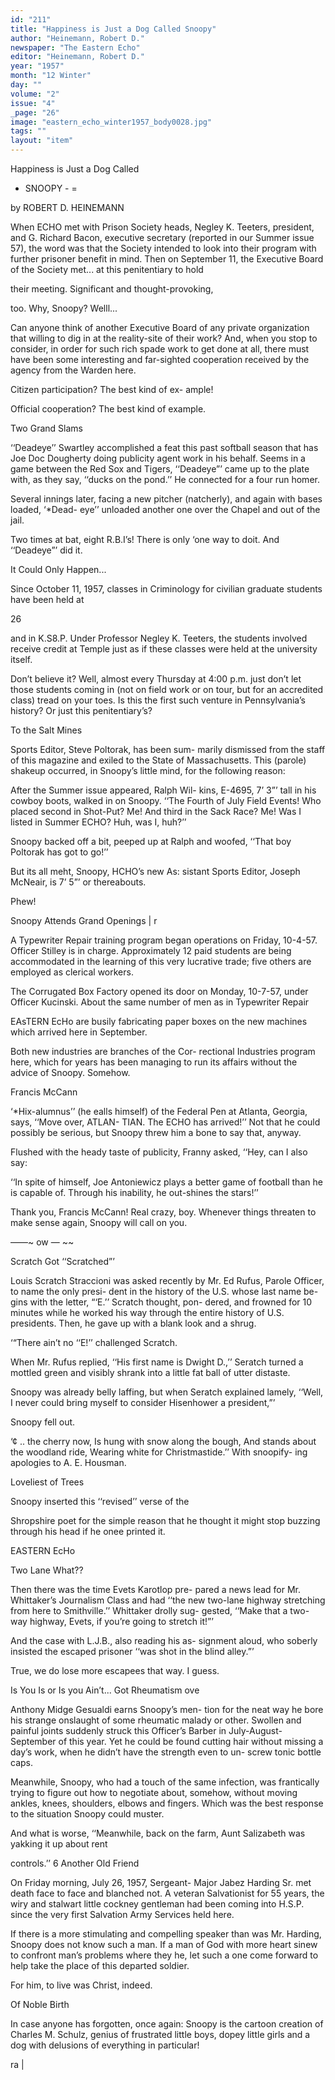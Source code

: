 ```yaml
---
id: "211"
title: "Happiness is Just a Dog Called Snoopy"
author: "Heinemann, Robert D."
newspaper: "The Eastern Echo"
editor: "Heinemann, Robert D."
year: "1957"
month: "12 Winter"
day: ""
volume: "2"
issue: "4"
_page: "26"
image: "eastern_echo_winter1957_body0028.jpg"
tags: ""
layout: "item"
---
```

Happiness is Just a Dog Called

- SNOOPY - =

by ROBERT D. HEINEMANN

When ECHO met with Prison Society heads,
Negley K. Teeters, president, and G. Richard Bacon,
executive secretary (reported in our Summer issue
57), the word was that the Society intended to look
into their program with further prisoner benefit in
mind. Then on September 11, the Executive Board
of the Society met... at this penitentiary to hold

their meeting. Significant and thought-provoking,

too.
Why, Snoopy? Welll...

Can anyone think of another Executive Board
of any private organization that willing to dig in at
the reality-site of their work? And, when you stop
to consider, in order for such rich spade work to get
done at all, there must have been some interesting
and far-sighted cooperation received by the agency
from the Warden here.

Citizen participation? The best kind of ex-
ample!

Official cooperation? The best kind of example.

Two Grand Slams

‘‘Deadeye’’ Swartley accomplished a feat this
past softball season that has Joe Doc Dougherty
doing publicity agent work in his behalf. Seems in
a game between the Red Sox and Tigers, ‘‘Deadeye”’
came up to the plate with, as they say, ‘‘ducks on the
pond.’’ He connected for a four run homer.

Several innings later, facing a new pitcher
(natcherly), and again with bases loaded, ‘*Dead-
eye’’ unloaded another one over the Chapel and out
of the jail.

Two times at bat, eight R.B.I’s! There is only
‘one way to doit. And ‘‘Deadeye”’ did it.

It Could Only Happen...

Since October 11, 1957, classes in Criminology
for civilian graduate students have been held at

26

and in K.S8.P. Under Professor Negley K. Teeters,
the students involved receive credit at Temple just
as if these classes were held at the university itself.

Don’t believe it? Well, almost every Thursday
at 4:00 p.m. just don’t let those students coming in
(not on field work or on tour, but for an accredited
class) tread on your toes. Is this the first such
venture in Pennsylvania’s history? Or just this
penitentiary’s?

To the Salt Mines

Sports Editor, Steve Poltorak, has been sum-
marily dismissed from the staff of this magazine and
exiled to the State of Massachusetts. This (parole)
shakeup occurred, in Snoopy’s little mind, for the
following reason:

After the Summer issue appeared, Ralph Wil-
kins, E-4695, 7’ 3”’ tall in his cowboy boots, walked
in on Snoopy. ‘‘The Fourth of July Field Events!
Who placed second in Shot-Put? Me! And third in
the Sack Race? Me! Was I listed in Summer ECHO?
Huh, was I, huh?’’

Snoopy backed off a bit, peeped up at Ralph
and woofed, ‘‘That boy Poltorak has got to go!’’

But its all meht, Snoopy, HCHO’s new As:
sistant Sports Editor, Joseph McNeair, is 7’ 5”’ or
thereabouts.

Phew!

Snoopy Attends Grand Openings | r

A Typewriter Repair training program began
operations on Friday, 10-4-57. Officer Stilley is in
charge. Approximately 12 paid students are being
accommodated in the learning of this very lucrative
trade; five others are employed as clerical workers.

The Corrugated Box Factory opened its door
on Monday, 10-7-57, under Officer Kucinski. About
the same number of men as in Typewriter Repair

EAsTERN EcHo are busily fabricating paper boxes on the new
machines which arrived here in September.

Both new industries are branches of the Cor-
rectional Industries program here, which for years
has been managing to run its affairs without the
advice of Snoopy. Somehow.

Francis McCann

‘*Hix-alumnus’’ (he ealls himself) of the Federal
Pen at Atlanta, Georgia, says, ‘‘Move over, ATLAN-
TIAN. The ECHO has arrived!’’ Not that he
could possibly be serious, but Snoopy threw him a
bone to say that, anyway.

Flushed with the heady taste of publicity,
Franny asked, ‘‘Hey, can I also say:

‘‘In spite of himself, Joe Antoniewicz plays a
better game of football than he is capable of.
Through his inability, he out-shines the stars!’’

Thank you, Francis McCann! Real crazy, boy.
Whenever things threaten to make sense again,
Snoopy will call on you.

——~
ow
—
~~

Scratch Got ‘‘Scratched”’

Louis Scratch Straccioni was asked recently by
Mr. Ed Rufus, Parole Officer, to name the only presi-
dent in the history of the U.S. whose last name be-
gins with the letter, “‘E.’’ Scratch thought, pon-
dered, and frowned for 10 minutes while he worked
his way through the entire history of U.S. presidents.
Then, he gave up with a blank look and a shrug.

‘“There ain’t no ‘‘E!’’ challenged Scratch.

When Mr. Rufus replied, ‘‘His first name is
Dwight D.,’’ Seratch turned a mottled green and
visibly shrank into a little fat ball of utter distaste.

Snoopy was already belly laffing, but when
Seratch explained lamely, ‘‘Well, I never could
bring myself to consider Hisenhower a president,”’

Snoopy fell out.

‘¢ .. the cherry now, Is hung with snow along
the bough, And stands about the woodland ride,
Wearing white for Christmastide.’’ With snoopify-
ing apologies to A. E. Housman.

Loveliest of Trees

Snoopy inserted this ‘‘revised’’ verse of the

Shropshire poet for the simple reason that he
thought it might stop buzzing through his head if
he onee printed it.

EASTERN EcHo

Two Lane What??

Then there was the time Evets Karotlop pre-
pared a news lead for Mr. Whittaker’s Journalism
Class and had ‘‘the new two-lane highway stretching
from here to Smithville.’’ Whittaker drolly sug-
gested, ‘‘Make that a two-way highway, Evets, if
you’re going to stretch it!”’

And the case with L.J.B., also reading his as-
signment aloud, who soberly insisted the escaped
prisoner ‘‘was shot in the blind alley.”’

True, we do lose more escapees that way. I
guess.

Is You Is or
Is you Ain’t... Got Rheumatism ove

Anthony Midge Gesualdi earns Snoopy’s men-
tion for the neat way he bore his strange onslaught
of some rheumatic malady or other. Swollen and
painful joints suddenly struck this Officer’s Barber
in July-August-September of this year. Yet he
could be found cutting hair without missing a day’s
work, when he didn’t have the strength even to un-
screw tonic bottle caps.

Meanwhile, Snoopy, who had a touch of the
same infection, was frantically trying to figure out
how to negotiate about, somehow, without moving
ankles, knees, shoulders, elbows and fingers. Which
was the best response to the situation Snoopy could
muster.

And what is worse, ‘‘Meanwhile, back on the
farm, Aunt Salizabeth was yakking it up about rent

controls.’’
6
Another Old Friend

On Friday morning, July 26, 1957, Sergeant-
Major Jabez Harding Sr. met death face to face and
blanched not. A veteran Salvationist for 55 years,
the wiry and stalwart little cockney gentleman had
been coming into H.S.P. since the very first Salvation
Army Services held here.

If there is a more stimulating and compelling
speaker than was Mr. Harding, Snoopy does not
know such a man. If a man of God with more
heart sinew to confront man’s problems where they
he, let such a one come forward to help take the
place of this departed soldier.

For him, to live was Christ, indeed.

Of Noble Birth

In case anyone has forgotten, once again:
Snoopy is the cartoon creation of Charles M. Schulz,
genius of frustrated little boys, dopey little girls and
a dog with delusions of everything in particular!

ra |
